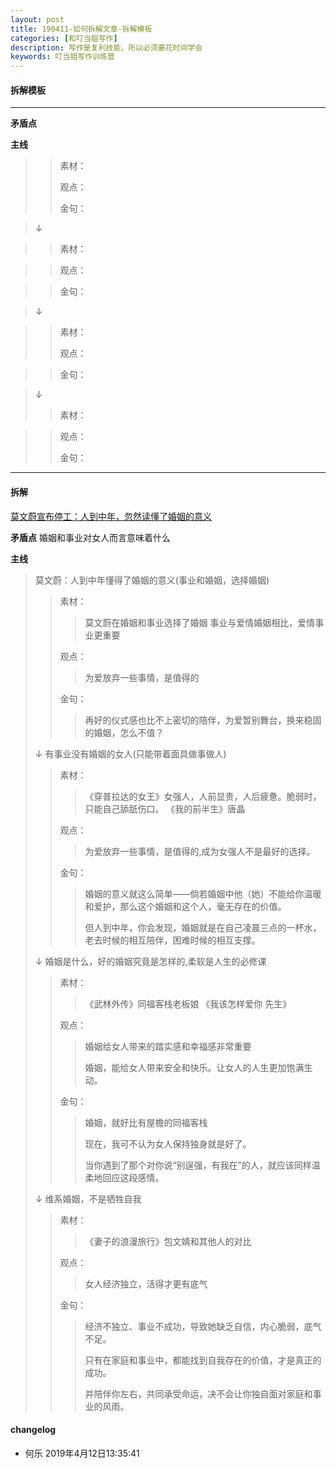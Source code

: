 ```yaml
---
layout: post
title: 190411-如何拆解文章-拆解模板
categories: [和叮当姐写作]
description: 写作是复利技能，所以必须要花时间学会
keywords: 叮当姐写作训练营
---
```

#### 拆解模板
---


**矛盾点**


**主线**
>

>> 素材：
>>>
>>>
>>
>> 观点：
>>>
>>
>> 金句：
>>>

>
>↓
>

>> 素材：
>>>

>>>
>>
>> 观点：
>>>

>>
>> 金句：
>>>

>>>
>>>

>
>↓
>

>> 素材：
>>>
>>>
>>
>> 观点：
>>>

>>>
>>>

>>
>> 金句：
>>>
>>>
>>>

>>>
>>>

>
>↓
>
>> 素材：
>>>

>>>
>>
>> 观点：
>>>
>>
>> 金句：
>>>

>>>
>>>

>>>
>>>
---


#### 拆解
[莫文蔚宣布停工：人到中年，忽然读懂了婚姻的意义](https://baijiahao.baidu.com/s?id=1630228888112482805&wfr=spider&for=pc)

**矛盾点**
婚姻和事业对女人而言意味着什么

**主线**
>莫文蔚：人到中年懂得了婚姻的意义(事业和婚姻，选择婚姻)
>> 素材：
>>> 莫文蔚在婚姻和事业选择了婚姻
>>> 事业与爱情婚姻相比，爱情事业更重要
>>
>> 观点：
>>>为爱放弃一些事情，是值得的
>>
>> 金句：
>>>再好的仪式感也比不上密切的陪伴，为爱暂别舞台，换来稳固的婚姻，怎么不值？
>
>↓
>有事业没有婚姻的女人(只能带着面具做事做人)
>> 素材：
>>> 《穿普拉达的女王》女强人，人前显贵，人后疲惫。脆弱时，只能自己舔舐伤口。
>>>《我的前半生》唐晶
>>
>> 观点：
>>>为爱放弃一些事情，是值得的,成为女强人不是最好的选择。
>>
>> 金句：
>>>婚姻的意义就这么简单——倘若婚姻中他（她）不能给你温暖和爱护，那么这个婚姻和这个人，毫无存在的价值。
>>>
>>>但人到中年，你会发现，婚姻就是在自己凌晨三点的一杯水，老去时候的相互陪伴，困难时候的相互支撑。
>
>↓
>婚姻是什么，好的婚姻究竟是怎样的,柔软是人生的必修课
>> 素材：
>>>《武林外传》同福客栈老板娘
>>>《我该怎样爱你 先生》
>>
>> 观点：
>>>婚姻给女人带来的踏实感和幸福感非常重要
>>>
>>>婚姻，能给女人带来安全和快乐。让女人的人生更加饱满生动。
>>
>> 金句：
>>>婚姻，就好比有屋檐的同福客栈
>>>
>>>现在，我可不认为女人保持独身就是好了。
>>>
>>>当你遇到了那个对你说“别逞强，有我在”的人，就应该同样温柔地回应这段感情。
>
>↓
>维系婚姻，不是牺牲自我
>> 素材：
>>>《妻子的浪漫旅行》包文婧和其他人的对比
>>>
>>
>> 观点：
>>>女人经济独立，活得才更有底气
>>
>> 金句：
>>>经济不独立、事业不成功，导致她缺乏自信，内心脆弱，底气不足。
>>>
>>>只有在家庭和事业中，都能找到自我存在的价值，才是真正的成功。
>>>
>>>并陪伴你左右，共同承受命运，决不会让你独自面对家庭和事业的风雨。


#### changelog
- 何乐 2019年4月12日13:35:41
